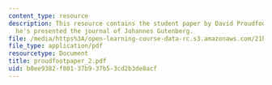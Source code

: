 ```yaml
---
content_type: resource
description: This resource contains the student paper by David Proudfoot in which
  he's presented the journal of Johannes Gutenberg.
file: /media/https%3A/open-learning-course-data-rc.s3.amazonaws.com/21h-418-from-print-to-digital-technologies-of-the-word-1450-present-fall-2005/b0ee9382f80137b937b53cd2b3de8acf_proudfootpaper_2.pdf
file_type: application/pdf
resourcetype: Document
title: proudfootpaper_2.pdf
uid: b0ee9382-f801-37b9-37b5-3cd2b3de8acf
---
```

